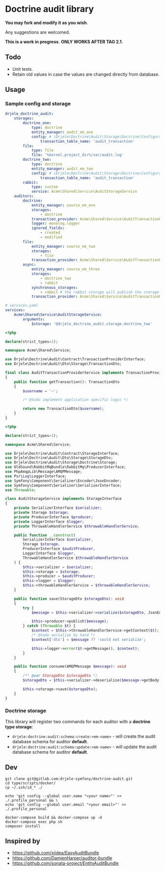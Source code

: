 # Doctrine audit library

**You may fork and modify it as you wish**.

Any suggestions are welcomed.

**This is a work in progress**. **ONLY WORKS AFTER TAG 2.1**.

## Todo

* Unit tests.
* Retain old values in case the values are changed directly from database.

## Usage

### Sample config and storage

```yaml
drjele_doctrine_audit:
    storages:
        doctrine_one:
            type: doctrine
            entity_manager: audit_em_one
            config: # \Drjele\Doctrine\Audit\Storage\Doctrine\Configuration
                transaction_table_name: 'audit_transaction'
        file:
            type: file
            file: '%kernel.project_dir%/var/audit.log'
        doctrine_two:
            type: doctrine
            entity_manager: audit_em_two
            config: # \Drjele\Doctrine\Audit\Storage\Doctrine\Configuration
                transaction_table_name: 'audit_transaction'
        rabbit:
            type: custom
            service: Acme\Shared\Service\AuditStorageService
    auditors:
        doctrine:
            entity_manager: source_em_one
            storages:
                - doctrine
            transaction_provider: Acme\Shared\Service\AuditTransactionProviderService
            logger: monolog.logger
            ignored_fields:
                - created
                - modified
        file:
            entity_manager: source_em_two
            storages:
                - file
            transaction_provider: Acme\Shared\Service\AuditTransactionProviderService
        async:
            entity_manager: source_em_three
            storages:
                - doctrine_two
                - rabbit
            synchronous_storages:
                - rabbit # the rabbit storage will publish the storage dto and a consumer will be required to save to the doctrine storage
            transaction_provider: Acme\Shared\Service\AuditTransactionProviderService
```

```yaml
# services.yaml
services:
    Acme\Shared\Service\AuditStorageService:
        arguments:
            $storage: '@drjele_doctrine_audit.storage.doctrine_two'
```

```php
<?php

declare(strict_types=1);

namespace Acme\Shared\Service;

use Drjele\Doctrine\Audit\Contract\TransactionProviderInterface;
use Drjele\Doctrine\Audit\Dto\Storage\TransactionDto;

final class AuditTransactionProviderService implements TransactionProviderInterface
{
    public function getTransaction(): TransactionDto
    {
        $username = '~';

        /* @todo implement application specific logic */

        return new TransactionDto($username);
    }
}
```

```php
<?php

declare(strict_types=1);

namespace Acme\Shared\Service;

use Drjele\Doctrine\Audit\Contract\StorageInterface;
use Drjele\Doctrine\Audit\Dto\Storage\StorageDto;
use Drjele\Doctrine\Audit\Storage\Doctrine\Storage;
use OldSound\RabbitMqBundle\RabbitMq\ProducerInterface;
use PhpAmqpLib\Message\AMQPMessage;
use Psr\Log\LoggerInterface;
use Symfony\Component\Serializer\Encoder\JsonEncoder;
use Symfony\Component\Serializer\SerializerInterface;
use Throwable;

class AuditStorageService implements StorageInterface
{
    private SerializerInterface $serializer;
    private Storage $storage;
    private ProducerInterface $producer;
    private LoggerInterface $logger;
    private ThrowableHandlerService $throwableHandlerService;

    public function __construct(
        SerializerInterface $serializer,
        Storage $storage,
        ProducerInterface $auditProducer,
        LoggerInterface $logger,
        ThrowableHandlerService $throwableHandlerService
    ) {
        $this->serializer = $serializer;
        $this->storage = $storage;
        $this->producer = $auditProducer;
        $this->logger = $logger;
        $this->throwableHandlerService = $throwableHandlerService;
    }

    public function save(StorageDto $storageDto): void
    {
        try {
            $message = $this->serializer->serialize($storageDto, JsonEncoder::FORMAT);

            $this->producer->publish($message);
        } catch (Throwable $t) {
            $context = $this->throwableHandlerService->getContext($t);
            /* @todo serialize by hand */
            $context['dto'] = $message ?? 'could not serialize';

            $this->logger->error($t->getMessage(), $context);
        }
    }

    public function consume(AMQPMessage $message): void
    {
        /** @var StorageDto $storageDto */
        $storageDto = $this->serializer->deserialize($message->getBody(), StorageDto::class, JsonEncoder::FORMAT);

        $this->storage->save($storageDto);
    }
}
```

### Doctrine storage

This library will register two commands for each auditor with a **doctrine type storage**:

* ``drjele:doctrine:audit:schema:create:<em-name>`` - will create the audit database schema for auditor **default**.
* ``drjele:doctrine:audit:schema:update:<em-name>`` - will update the audit database schema for auditor **default**.

## Dev

```shell
git clone git@gitlab.com:drjele-symfony/doctrine-audit.git
cd type/scripts/docker/
cp ~/.ssh/id_* ./

echo 'git config --global user.name "<your name>"' >> ./.profile_personal && \
echo 'git config --global user.email "<your email>"' >> ./.profile_personal

docker-compose build && docker-compose up -d
docker-compose exec php sh
composer install
```

## Inspired by

* https://github.com/xiidea/EasyAuditBundle
* https://github.com/DamienHarper/auditor-bundle
* https://github.com/sonata-project/EntityAuditBundle
